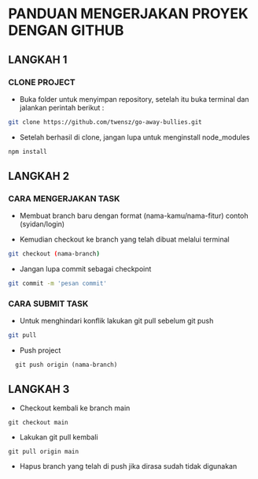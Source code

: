 # PANDUAN MENGERJAKAN PROYEK DENGAN GITHUB
## LANGKAH 1
### CLONE PROJECT

<ul>
  <li>Buka folder untuk menyimpan repository, setelah itu buka terminal dan jalankan perintah berikut :</li>
</ul>

```bash
git clone https://github.com/twensz/go-away-bullies.git
```

<ul>
  <li>Setelah berhasil di clone, jangan lupa untuk menginstall node_modules</li>
</ul>

```bash
npm install
```

## LANGKAH 2
### CARA MENGERJAKAN TASK

<ul>
  <li>Membuat branch baru dengan format (nama-kamu/nama-fitur) contoh (syidan/login)</li>
</ul>

<ul>
  <li>Kemudian checkout ke branch yang telah dibuat melalui terminal</li>
</ul>
  
  ```bash
git checkout (nama-branch)
```

<ul>
  <li>Jangan lupa commit sebagai checkpoint</li>
</ul>
  
  ```bash
git commit -m 'pesan commit'
```


### CARA SUBMIT TASK

<ul>
  <li>Untuk menghindari konflik lakukan git pull sebelum git push</li>
</ul>

  ```bash
git pull
```

<ul>
  <li>Push project </li>
</ul>

```
  git push origin (nama-branch)
```

## LANGKAH 3

<ul>
  <li>Checkout kembali ke branch main</li>
</ul>

```
git checkout main
```

<ul>
  <li>Lakukan git pull kembali</li>
</ul>

```
git pull origin main
```

<ul>
  <li>Hapus branch yang telah di push jika dirasa sudah tidak digunakan</li>
</ul>
